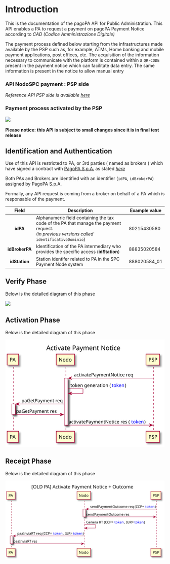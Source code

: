 <!-- 
plantuml -tsvg api-definitions/openapi/descriptionPA.md 
-->
# Introduction

This is the documentation of the pagoPA API for Public Administration. This API enables a PA  to request a payment on pagoPA Payment Notice according to _CAD (Codice Amministrazione Digitale)_

The payment process defined below starting from the infrastructures made available by the PSP such as, for example, ATMs, Home banking and mobile payment applications, post offices, etc. The acquisition of the information necessary to communicate with the platform is contained within a `QR-CODE` present in the payment notice which can facilitate data entry. The same information is present in the notice to allow manual entry

### API NodoSPC payment : **PSP side**
_Reference API PSP side is available [here](https://pagopa.github.io/pagopa-api/index.html)_

### Payment process activated by the PSP

<!-- 
@startuml uml_diag/seqdiag-wisplightnuovoModello3_newPA
title Payment process activated by the PSP

participant PA
participant Nodo
participant PSP
actor       User

== verify phase ==
User [#blue]-> PSP: Payment Notice
PSP -> Nodo: verifyPaymentNotice req
note right : The PSP requests the verification of the notice \n (check amount)
Nodo -> PA: paVerifyPaymentNotice req
note left #aqua : Debt Position\n STATUS = **Open**
activate PA
PA -> Nodo: paVerifyPaymentNotice res
deactivate PA
Nodo -> PSP: verifyPaymentNotice res
deactivate Nodo
PSP [#blue]-> User: Notice verified and updated

== activate phase ==
User [#blue]-> PSP: Confirm willingness to pay
PSP -> Nodo: activatePaymentNotice req
note right : The PSP requires payment activation
activate Nodo
Nodo -> Nodo: Token generation
Nodo -> PA: paGetPayment req (CCP=token)
note left #aqua : Debt Position\n STATUS = **Open**
activate PA
PA -> Nodo: paGetPayment res
deactivate PA
Nodo -> PSP: activatePaymentNotice res
note right : The PSP has all data \nto allow the payment
deactivate Nodo

PSP [#blue]-> User: Payment page
note left PA #pink : Newly configured PAs \n**DOES'NT HAVE TO** lock the debt position \nafter activation.

== send receipt phase (push) ==

User [#blue]-> PSP: Pay
note right PSP : If payment OK ->  RT +\nIf payment KO -> RT -


PSP -> Nodo: sendPaymentOutcome req
activate Nodo
Nodo -> PSP: sendPaymentOutcome res
deactivate Nodo
Nodo -> Nodo: RT generation
Nodo -> PA: paSendRT req
activate PA
PA -> Nodo: paSendRT res
deactivate PA
note left #aqua : Debt Position\n STATUS = **Open -> Closed/Open**\n(based on RT result)


@enduml
-->
![](seqdiag-wisplightnuovoModello3_newPA.svg)

**Please notice: this API is subject to small changes since it is in final test release**

## Identification and Authentication

Use of this API is restricted to PA, or 3rd parties ( named as brokers ) which have signed a contract with [PagoPA S.p.A.](https://www.pagopa.gov.it/it/pagopa-spa/) as stated _[here](https://www.pagopa.gov.it/it/pubbliche-amministrazioni/come-aderire/)_

Both PAs and Brokers are identified with an identifier (`idPA`, `idBrokerPA`)  assigned by PagoPA S.p.A.

Formally, any API request is coming from a broker on behalf of a PA which is responsable of the payment.
  
| Field   |      Description      |  Example value |
|:----------:|-------------|------|
| **idPA** | Alphanumeric field containing the tax code of the PA that manage the payment request.<br>(_in previous versions called_ `identificativoDominio`)| 80215430580 |
| **idBrokerPA** | Identification of the PA intermediary who provides the specific access (**idStation**) | 88835020584 |
| **idStation**|  Station identifer related to PA in the SPC Payment Node system | 888020584_01 |


## Verify Phase
Below is the detailed diagram of this phase

<!-- https://github.com/pagopa/pagopa-analisi/blob/main/PlantUML/Sequence/businessProcess/verifyPaymentNotice.puml -->
<!-- 
@startuml uml_diag/verifyPaymentNotice_newPA
title Verify Payment Notice 

participant EC
participant pagoPA
participant PSP

PSP -> pagoPA: verifyPaymentNotice req
activate pagoPA
pagoPA -> EC: paVerifyPaymentNotice req
activate EC
EC -> pagoPA: paVerifyPaymentNotice res
deactivate EC
pagoPA -> PSP: verifyPaymentNotice res
deactivate pagoPA

@enduml
-->
![](verifyPaymentNotice_newPA.svg)

## Activation Phase
Below is the detailed diagram of this phase

<!-- https://github.com/pagopa/pagopa-analisi/blob/main/PlantUML/Sequence/businessProcess/activatePaymentNotice.puml -->
<!-- 
@startuml uml_diag/activatePaymentNotice_newPA
title Activate Payment Notice

participant EC
participant pagoPA
participant PSP

PSP -> pagoPA: activatePaymentNotice req
activate pagoPA
pagoPA -> pagoPA: token generation (<color blue>token</color>)
pagoPA -> EC: paGetPayment req
activate EC
EC -> pagoPA: paGetPayment res
deactivate EC
pagoPA -> PSP: activatePaymentNotice res (<color blue>token</color>)
deactivate pagoPA

@enduml
-->
![](activatePaymentNotice_newPA.svg)

## Receipt Phase
Below is the detailed diagram of this phase

<!-- https://github.com/pagopa/pagopa-analisi/blob/main/PlantUML/Sequence/businessProcess/sendPaymentOutcome.puml -->
<!-- 
@startuml uml_diag/outcomeOK
title Send Payment Outcome

participant EC
participant pagoPA
participant PSP

PSP -> pagoPA: sendPaymentOutcome req (<color blue>token</color>)
activate pagoPA
pagoPA -> PSP: sendPaymentOutcome res
deactivate pagoPA
pagoPA -> pagoPA: receipt generation (idReceipt=<color blue>token</color>)

loop for each EC in transfer list
    pagoPA -> EC: paSendRT req (idReceipt=<color blue>token</color>)
    activate EC
    EC -> pagoPA: paSendRT res
    deactivate EC
end 

@enduml
-->
![](outcomeOK.svg)
